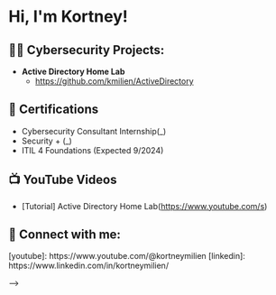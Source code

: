 <h1>Hi, I'm Kortney! </h1>

<h2>👨‍💻 Cybersecurity Projects:</h2>

- <b>Active Directory Home Lab</b>
  - https://github.com/kmilien/ActiveDirectory

<h2> 🌱 Certifications</h2>

- Cybersecurity Consultant Internship(_)
- Security + (_)
- ITIL 4 Foundations (Expected 9/2024)

<h2>📺 YouTube Videos</h2>

- [Tutorial] Active Directory Home Lab(https://www.youtube.com/s)


<h2> 🤳 Connect with me:</h2>
[youtube]: https://www.youtube.com/@kortneymilien
[linkedin]: https://www.linkedin.com/in/kortneymilien/


-->
